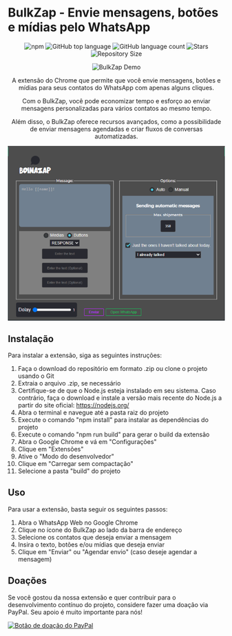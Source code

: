 <h1>BulkZap - Envie mensagens, botões e mídias pelo WhatsApp</h1>

<p align="center">
  <img alt="npm" src="https://img.shields.io/npm/v/boinaweb/BulkZap?color=green">
  <img alt="GitHub top language" src="https://img.shields.io/github/languages/top/boinaweb/BulkZap?color=green">
  <img alt="GitHub language count" src="https://img.shields.io/github/languages/count/boinaweb/BulkZap?color=green">
  <img alt="Stars" src="https://img.shields.io/github/stars/boinaweb/BulkZap?color=green">
  <img alt="Repository Size" src="https://img.shields.io/github/repo-size/boinaweb/BulkZap?color=green">
</p>

<p align="center">
  <img src="./bulkzap.gif" alt="BulkZap Demo" width="600px">
</p>

<p align="center">
  A extensão do Chrome que permite que você envie mensagens, botões e mídias para seus contatos do WhatsApp com apenas alguns cliques.
</p>

<p align="center">
  Com o BulkZap, você pode economizar tempo e esforço ao enviar mensagens personalizadas para vários contatos ao mesmo tempo.
</p>

<p align="center">
  Além disso, o BulkZap oferece recursos avançados, como a possibilidade de enviar mensagens agendadas e criar fluxos de conversas automatizadas.
</p>

<img align="center" src="imagem/aplication.png" alt="Descrição da imagem">

<h2>Instalação</h2>

Para instalar a extensão, siga as seguintes instruções:

1. Faça o download do repositório em formato .zip ou clone o projeto usando o Git
2. Extraia o arquivo .zip, se necessário
3. Certifique-se de que o Node.js esteja instalado em seu sistema. Caso contrário, faça o download e instale a versão mais recente do Node.js a partir do site oficial: https://nodejs.org/
4. Abra o terminal e navegue até a pasta raiz do projeto
5. Execute o comando "npm install" para instalar as dependências do projeto
6. Execute o comando "npm run build" para gerar o build da extensão
7. Abra o Google Chrome e vá em "Configurações"
8. Clique em "Extensões"
9. Ative o "Modo do desenvolvedor"
10. Clique em "Carregar sem compactação"
11. Selecione a pasta "build" do projeto

<h2>Uso</h2>

Para usar a extensão, basta seguir os seguintes passos:

1. Abra o WhatsApp Web no Google Chrome
2. Clique no ícone do BulkZap ao lado da barra de endereço
3. Selecione os contatos que deseja enviar a mensagem
4. Insira o texto, botões e/ou mídias que deseja enviar
5. Clique em "Enviar" ou "Agendar envio" (caso deseje agendar a mensagem)

<h2>Doações</h2>

Se você gostou da nossa extensão e quer contribuir para o desenvolvimento contínuo do projeto, considere fazer uma doação via PayPal. Seu apoio é muito importante para nós!

<a href="https://www.paypal.com/donate/?hosted_button_id=VBV3UJP5VR5RW"><img src="https://www.paypalobjects.com/pt_BR/BR/i/btn/btn_donateCC_LG.gif" alt="Botão de doação do PayPal"></a>
